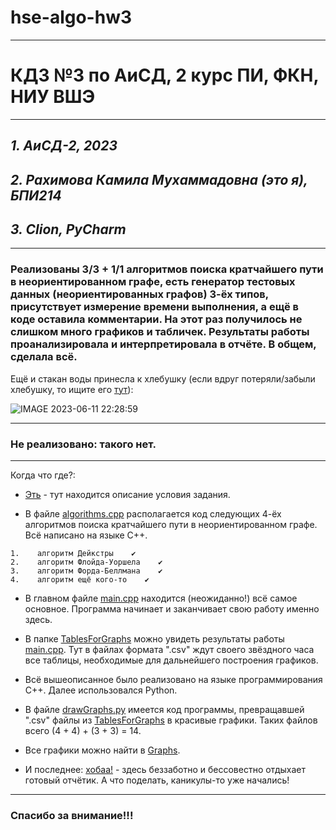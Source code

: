 # hse-algo-hw3
---
# КДЗ №3 по АиСД, 2 курс ПИ, ФКН, НИУ ВШЭ
---

## *1. АиСД-2, 2023*
## *2. Рахимова Камила Мухаммадовна (это я), БПИ214*
## *3. Clion, PyCharm*
---
### Реализованы 3/3 + 1/1 алгоритмов поиска кратчайшего пути в неориентированном графе, есть генератор тестовых данных (неориентированных графов) 3-ёх типов, присутствует измерение времени выполнения, а ещё в коде оставила комментарии. На этот раз получилось не слишком много графиков и табличек. Результаты работы проанализировала и интерпретировала в отчёте. В общем, сделала всё.
Ещё и стакан воды принесла к хлебушку (если вдруг потеряли/забыли хлебушку, то ищите его [тут](https://github.com/kamilarakhimova/hse-algo-hw2)):

![IMAGE 2023-06-11 22:28:59](https://github.com/kamilarakhimova/hse-algo-hw3/assets/58568615/4baf40f6-02fd-47e0-b7ac-6be1793e37ab)



---

### Не реализовано: такого нет.
---

Когда что где?:
- [Эть](https://github.com/kamilarakhimova/hse-algo-hw3/blob/main/Условие%20КДЗ%20№3.pdf) - тут находится описание условия задания.

- В файле [algorithms.cpp](https://github.com/kamilarakhimova/hse-algo-hw3/blob/main/algorithms.cpp) располагается код следующих 4-ёх алгоритмов поиска кратчайшего пути в неориентированном графе. Всё написано на языке C++.

```
1.    алгоритм Дейкстры    ✔ 
2.    алгоритм Флойда-Уоршела    ✔ 
3.    алгоритм Форда-Беллмана    ✔ 
4.    алгоритм ещё кого-то    ✔
```

- В главном файле [main.cpp](https://github.com/kamilarakhimova/hse-algo-hw3/blob/main/main.cpp) находится (неожиданно!) всё самое основное. Программа начинает и заканчивает свою работу именно здесь.

- В папке [TablesForGraphs](https://github.com/kamilarakhimova/hse-algo-hw3/blob/main/TablesForGraphs) можно увидеть результаты работы [main.cpp](https://github.com/kamilarakhimova/hse-algo-hw3/blob/main/main.cpp). Тут в файлах формата ".csv" ждут своего звёздного часа все таблицы, необходимые для дальнейшего построения графиков.

- Всё вышеописанное было реализовано на языке программирования C++. Далее использовался Python.

- В файле [drawGraphs.py](https://github.com/kamilarakhimova/hse-algo-hw3/blob/main/drawGraphs.py) имеется код программы, превращавшей ".csv" файлы из [TablesForGraphs](https://github.com/kamilarakhimova/hse-algo-hw3/blob/main/TablesForGraphs) в красивые графики. Таких файлов всего (4 + 4) + (3 + 3) = 14.

- Все графики можно найти в [Graphs](https://github.com/kamilarakhimova/hse-algo-hw3/blob/main/Graphs).

- И последнее: [хобаа!](https://github.com/kamilarakhimova/hse-algo-hw3/blob/main/Отчёт.md) - здесь беззаботно и бессовестно отдыхает готовый отчётик. А что поделать, каникулы-то уже начались!

---

### Спасибо за внимание!!!
